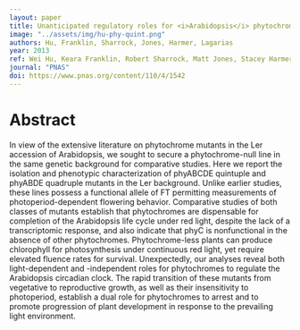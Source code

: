 ```yaml
---
layout: paper
title: Unanticipated regulatory roles for <i>Arabidopsis</i> phytochromes revealed by null mutant analysis
image: "../assets/img/hu-phy-quint.png"
authors: Hu, Franklin, Sharrock, Jones, Harmer, Lagarias
year: 2013
ref: Wei Hu, Keara Franklin, Robert Sharrock, Matt Jones, Stacey Harmer, and Clark Lagarias (2012)  <i>PNAS</i>
journal: "PNAS"
doi: https://www.pnas.org/content/110/4/1542
---
```


# Abstract

In view of the extensive literature on phytochrome mutants in the Ler accession of Arabidopsis, we sought to secure a phytochrome-null line in the same genetic background for comparative studies. Here we report the isolation and phenotypic characterization of phyABCDE quintuple and phyABDE quadruple mutants in the Ler background. Unlike earlier studies, these lines possess a functional allele of FT permitting measurements of photoperiod-dependent flowering behavior. Comparative studies of both classes of mutants establish that phytochromes are dispensable for completion of the Arabidopsis life cycle under red light, despite the lack of a transcriptomic response, and also indicate that phyC is nonfunctional in the absence of other phytochromes. Phytochrome-less plants can produce chlorophyll for photosynthesis under continuous red light, yet require elevated fluence rates for survival. Unexpectedly, our analyses reveal both light-dependent and -independent roles for phytochromes to regulate the Arabidopsis circadian clock. The rapid transition of these mutants from vegetative to reproductive growth, as well as their insensitivity to photoperiod, establish a dual role for phytochromes to arrest and to promote progression of plant development in response to the prevailing light environment.

